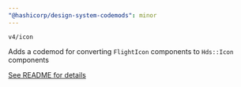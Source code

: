 ```yaml
---
"@hashicorp/design-system-codemods": minor
---
```


`v4/icon`

Adds a codemod for converting `FlightIcon` components to `Hds::Icon` components

[See README for details](../packages/codemods/transforms/v4/icon/README.md)
